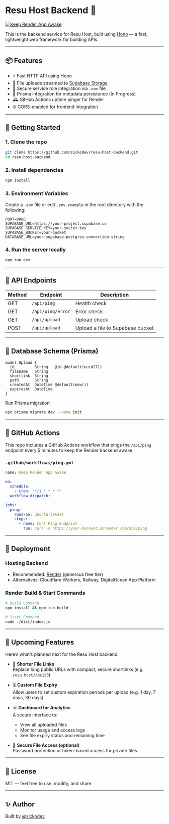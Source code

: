 # Resu Host Backend 🦉

[![Keep Render App Awake](https://github.com/sickodev/resu-host-backend/actions/workflows/ping.yml/badge.svg)](https://github.com/sickodev/resu-host-backend/actions/workflows/ping.yml)

This is the backend service for Resu Host, built using [Hono](https://hono.dev) — a fast, lightweight web framework for building APIs.

---

## 📦 Features

- ⚡ Fast HTTP API using Hono
- 📁 File uploads streamed to [Supabase Storage](https://supabase.com/storage)
- 🔐 Secure service role integration via `.env` file
- 🧬 Prisma integration for metadata persistence (In Progress)
- 🕰 GitHub Actions uptime pinger for Render
- 🌐 CORS-enabled for frontend integration

---

## 🚀 Getting Started

### 1. Clone the repo

```bash
git clone https://github.com/sickodev/resu-host-backend.git
cd resu-host-backend
````

### 2. Install dependencies

```bash
npm install
```

### 3. Environment Variables

Create a `.env` file or edit `.env.example` in the root directory with the following:

```env
PORT=8080
SUPABASE_URL=https://your-project.supabase.co
SUPABASE_SERVICE_KEY=your-secret-key
SUPABASE_BUCKET=your-bucket
DATABASE_URL=your-supabase-postgres-connection-string
```

### 4. Run the server locally

```bash
npm run dev
```

---

## 🔌 API Endpoints

| Method | Endpoint          | Description                      |
|--------|-------------------|----------------------------------|
| GET    | `/api/ping`       | Health check                     |
| GET    | `/api/ping/error` | Error check                      |
| GET    | `/api/upload`     | Upload check                     |
| POST   | `/api/upload`     | Upload a file to Supabase bucket |

---

## 🧬 Database Schema (Prisma)

```prisma
model Upload {
  id         String   @id @default(uuid(7))
  filename   String
  shortlink  String
  path       String
  createdAt  DateTime @default(now())
  expiresAt  DateTime
}
```

Run Prisma migration:

```bash
npx prisma migrate dev --name init
```

---

## 🧪 GitHub Actions

This repo includes a GitHub Actions workflow that pings the `/api/ping` endpoint every 5 minutes to keep the Render backend awake.

### `.github/workflows/ping.yml`

```yaml
name: Keep Render App Awake

on:
  schedule:
    - cron: "*/1 * * * *"
  workflow_dispatch:

jobs:
  ping:
    runs-on: ubuntu-latest
    steps:
      - name: Curl Ping Endpoint
        run: curl -s https://your-backend.onrender.com/api/ping
```

---

## 🚀 Deployment

### Hosting Backend

* Recommended: [Render](https://render.com) (generous free tier)
* Alternatives: Cloudflare Workers, Railway, DigitalOcean App Platform

### Render Build & Start Commands

```bash
# Build Command
npm install && npm run build

# Start Command
node ./dist/index.js
```

---

## 🔮 Upcoming Features

Here’s what’s planned next for the Resu Host backend:

- 🔗 **Shorter File Links**  
  Replace long public URLs with compact, secure shortlinks (e.g. `resu.host/abc123`)

- ⏳ **Custom File Expiry**  
  Allow users to set custom expiration periods per upload (e.g. 1 day, 7 days, 30 days)

- 📊 **Dashboard for Analytics**  
  A secure interface to:
    - View all uploaded files
    - Monitor usage and access logs
    - See file expiry status and remaining time

- 🔐 **Secure File Access (optional)**  
  Password protection or token-based access for private files

---

## 📜 License

MIT — feel free to use, modify, and share.

---

## ✨ Author

Built by [@sickodev](https://github.com/sickodev)
